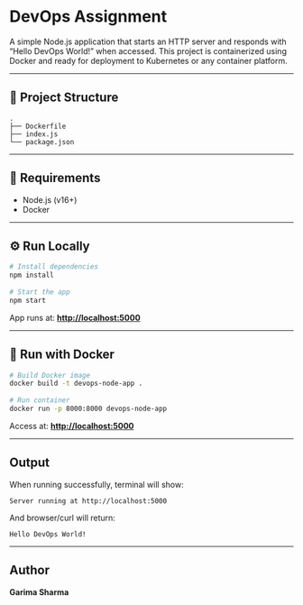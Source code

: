 # DevOps Assignment
 
A simple Node.js application that starts an HTTP server and responds with “Hello DevOps World!” when accessed. This project is containerized using Docker and ready for deployment to Kubernetes or any container platform.
 
---
 
## 🚀 Project Structure
 
```
.
├── Dockerfile
├── index.js
└── package.json
```
 
---
 
## 🧩 Requirements
 
* Node.js (v16+)
* Docker
 
---
 
## ⚙️ Run Locally
 
```bash
# Install dependencies
npm install
 
# Start the app
npm start
```
 
App runs at: **[http://localhost:5000](http://localhost:5000)**
 
---
 
## 🐳 Run with Docker
 
```bash
# Build Docker image
docker build -t devops-node-app .
 
# Run container
docker run -p 8000:8000 devops-node-app
```
 
Access at: **[http://localhost:5000](http://localhost:5000)**
 
---
 
## Output
 
When running successfully, terminal will show:
 
```
Server running at http://localhost:5000
```
 
And browser/curl will return:
 
```
Hello DevOps World!
```
 
---
 
##  Author
 
**Garima Sharma**
 
